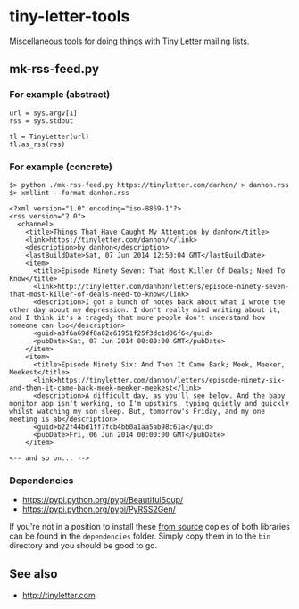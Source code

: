 # tiny-letter-tools

Miscellaneous tools for doing things with Tiny Letter mailing lists.

## mk-rss-feed.py

### For example (abstract)

	url = sys.argv[1]
	rss = sys.stdout

	tl = TinyLetter(url)
	tl.as_rss(rss)

### For example (concrete)

	$> python ./mk-rss-feed.py https://tinyletter.com/danhon/ > danhon.rss
	$> xmllint --format danhon.rss

	<?xml version="1.0" encoding="iso-8859-1"?>
	<rss version="2.0">
	  <channel>
	    <title>Things That Have Caught My Attention by danhon</title>
	    <link>https://tinyletter.com/danhon/</link>
	    <description>by danhon</description>
	    <lastBuildDate>Sat, 07 Jun 2014 12:50:04 GMT</lastBuildDate>
	    <item>
	      <title>Episode Ninety Seven: That Most Killer Of Deals; Need To Know</title>
	      <link>http://tinyletter.com/danhon/letters/episode-ninety-seven-that-most-killer-of-deals-need-to-know</link>
	      <description>I got a bunch of notes back about what I wrote the other day about my depression. I don't really mind writing about it, and I think it's a tragedy that more people don't understand how someone can loo</description>
	      <guid>a3f6a69df8a62e61951f25f3dc1d06f6</guid>
	      <pubDate>Sat, 07 Jun 2014 00:00:00 GMT</pubDate>
	    </item>
	    <item>
	      <title>Episode Ninety Six: And Then It Came Back; Meek, Meeker, Meekest</title>
	      <link>https://tinyletter.com/danhon/letters/episode-ninety-six-and-then-it-came-back-meek-meeker-meekest</link>
	      <description>A difficult day, as you'll see below. And the baby monitor app isn't working, so I'm upstairs, typing quietly and quickly whilst watching my son sleep. But, tomorrow's Friday, and my one meeting is ab</description>
	      <guid>b22f44bd1ff7fcb4bb0a1aa5ab98c61a</guid>
	      <pubDate>Fri, 06 Jun 2014 00:00:00 GMT</pubDate>
	    </item>
	
	<-- and so on... -->

### Dependencies

* https://pypi.python.org/pypi/BeautifulSoup/
* https://pypi.python.org/pypi/PyRSS2Gen/

If you're not in a position to install these [from source](https://pypi.python.org/) copies of both libraries can be found in the `dependencies` folder. Simply copy them in to the `bin` directory and you should be good to go.

## See also

* http://tinyletter.com
